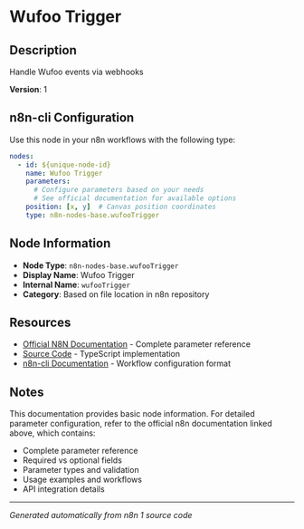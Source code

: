# Wufoo Trigger

## Description

Handle Wufoo events via webhooks

**Version**: 1

## n8n-cli Configuration

Use this node in your n8n workflows with the following type:

```yaml
nodes:
  - id: ${unique-node-id}
    name: Wufoo Trigger
    parameters:
      # Configure parameters based on your needs
      # See official documentation for available options
    position: [x, y]  # Canvas position coordinates
    type: n8n-nodes-base.wufooTrigger
```

## Node Information

- **Node Type**: `n8n-nodes-base.wufooTrigger`
- **Display Name**: Wufoo Trigger
- **Internal Name**: `wufooTrigger`
- **Category**: Based on file location in n8n repository

## Resources

- [Official N8N Documentation](https://docs.n8n.io/integrations/builtin/app-nodes/n8n-nodes-base.wufootrigger/) - Complete parameter reference
- [Source Code](https://github.com/n8n-io/n8n/blob/master/packages/nodes-base/nodes/Wufoo/WufooTrigger.node.ts) - TypeScript implementation
- [n8n-cli Documentation](https://github.com/edenreich/n8n-cli) - Workflow configuration format

## Notes

This documentation provides basic node information. For detailed parameter configuration, 
refer to the official n8n documentation linked above, which contains:

- Complete parameter reference
- Required vs optional fields
- Parameter types and validation
- Usage examples and workflows
- API integration details

---
*Generated automatically from n8n 1 source code*
